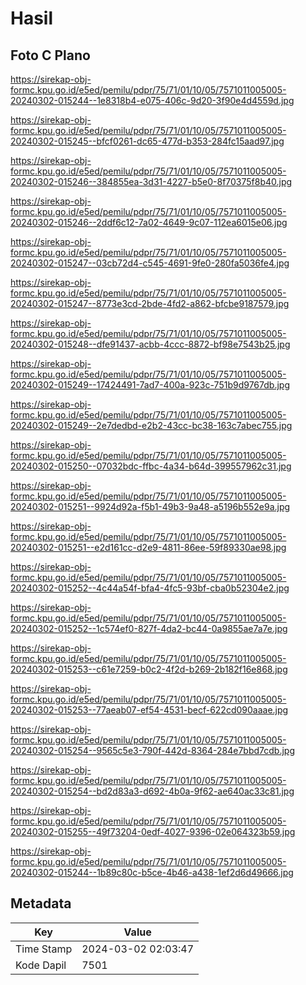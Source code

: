 # Hasil

## Foto C Plano

https://sirekap-obj-formc.kpu.go.id/e5ed/pemilu/pdpr/75/71/01/10/05/7571011005005-20240302-015244--1e8318b4-e075-406c-9d20-3f90e4d4559d.jpg

https://sirekap-obj-formc.kpu.go.id/e5ed/pemilu/pdpr/75/71/01/10/05/7571011005005-20240302-015245--bfcf0261-dc65-477d-b353-284fc15aad97.jpg

https://sirekap-obj-formc.kpu.go.id/e5ed/pemilu/pdpr/75/71/01/10/05/7571011005005-20240302-015246--384855ea-3d31-4227-b5e0-8f70375f8b40.jpg

https://sirekap-obj-formc.kpu.go.id/e5ed/pemilu/pdpr/75/71/01/10/05/7571011005005-20240302-015246--2ddf6c12-7a02-4649-9c07-112ea6015e06.jpg

https://sirekap-obj-formc.kpu.go.id/e5ed/pemilu/pdpr/75/71/01/10/05/7571011005005-20240302-015247--03cb72d4-c545-4691-9fe0-280fa5036fe4.jpg

https://sirekap-obj-formc.kpu.go.id/e5ed/pemilu/pdpr/75/71/01/10/05/7571011005005-20240302-015247--8773e3cd-2bde-4fd2-a862-bfcbe9187579.jpg

https://sirekap-obj-formc.kpu.go.id/e5ed/pemilu/pdpr/75/71/01/10/05/7571011005005-20240302-015248--dfe91437-acbb-4ccc-8872-bf98e7543b25.jpg

https://sirekap-obj-formc.kpu.go.id/e5ed/pemilu/pdpr/75/71/01/10/05/7571011005005-20240302-015249--17424491-7ad7-400a-923c-751b9d9767db.jpg

https://sirekap-obj-formc.kpu.go.id/e5ed/pemilu/pdpr/75/71/01/10/05/7571011005005-20240302-015249--2e7dedbd-e2b2-43cc-bc38-163c7abec755.jpg

https://sirekap-obj-formc.kpu.go.id/e5ed/pemilu/pdpr/75/71/01/10/05/7571011005005-20240302-015250--07032bdc-ffbc-4a34-b64d-399557962c31.jpg

https://sirekap-obj-formc.kpu.go.id/e5ed/pemilu/pdpr/75/71/01/10/05/7571011005005-20240302-015251--9924d92a-f5b1-49b3-9a48-a5196b552e9a.jpg

https://sirekap-obj-formc.kpu.go.id/e5ed/pemilu/pdpr/75/71/01/10/05/7571011005005-20240302-015251--e2d161cc-d2e9-4811-86ee-59f89330ae98.jpg

https://sirekap-obj-formc.kpu.go.id/e5ed/pemilu/pdpr/75/71/01/10/05/7571011005005-20240302-015252--4c44a54f-bfa4-4fc5-93bf-cba0b52304e2.jpg

https://sirekap-obj-formc.kpu.go.id/e5ed/pemilu/pdpr/75/71/01/10/05/7571011005005-20240302-015252--1c574ef0-827f-4da2-bc44-0a9855ae7a7e.jpg

https://sirekap-obj-formc.kpu.go.id/e5ed/pemilu/pdpr/75/71/01/10/05/7571011005005-20240302-015253--c61e7259-b0c2-4f2d-b269-2b182f16e868.jpg

https://sirekap-obj-formc.kpu.go.id/e5ed/pemilu/pdpr/75/71/01/10/05/7571011005005-20240302-015253--77aeab07-ef54-4531-becf-622cd090aaae.jpg

https://sirekap-obj-formc.kpu.go.id/e5ed/pemilu/pdpr/75/71/01/10/05/7571011005005-20240302-015254--9565c5e3-790f-442d-8364-284e7bbd7cdb.jpg

https://sirekap-obj-formc.kpu.go.id/e5ed/pemilu/pdpr/75/71/01/10/05/7571011005005-20240302-015254--bd2d83a3-d692-4b0a-9f62-ae640ac33c81.jpg

https://sirekap-obj-formc.kpu.go.id/e5ed/pemilu/pdpr/75/71/01/10/05/7571011005005-20240302-015255--49f73204-0edf-4027-9396-02e064323b59.jpg

https://sirekap-obj-formc.kpu.go.id/e5ed/pemilu/pdpr/75/71/01/10/05/7571011005005-20240302-015244--1b89c80c-b5ce-4b46-a438-1ef2d6d49666.jpg


## Metadata

| Key        | Value               |
| ---------- | ------------------- |
| Time Stamp | 2024-03-02 02:03:47 |
| Kode Dapil | 7501                |



